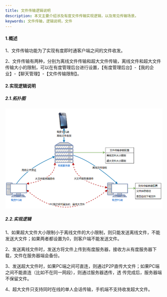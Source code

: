 ```yaml
---
title: 文件传输逻辑说明
description: 本文主要介绍涉及有度文件传输实现逻辑，以及常见传输场景。
keywords: 文件传输，逻辑说明，文件
---
```


#### 1.概述

1、文件传输功能为了实现有度即时通客户端之间的文件收发。

2、文件传输有两种，分别为离线文件传输和超大文件传输，离线文件和超大文件传输大小的限制，可以在有度管理后台进行设置，【有度管理后台】-【我的企业】-【聊天管理】-【文件传输限制】。


#### 2.实现逻辑说明

##### 2.1.拓扑图

![1581922758376](res/i01_00009/%E6%96%87%E4%BB%B6%E4%BC%A0%E8%BE%93.png)

##### 2.2.实现逻辑

1、如果超大文件大小限制小于离线文件的大小限制，则只能发送离线文件，不能发送大文件；如果两者都设置为0，则客户端不能发送文件。 

2、发送离线文件时，发送方将文件上传到有度服务器，接收方从有度服务器下载，文件在服务器端会备份。 

3、发送超大文件时，如果PC端之间可直连，则通过P2P直传大文件；如果PC端之间不能直连（比如不在同一网段），则通过服务器透传，透 传完成后，服务器端不保留文件。 

4、超大文件只支持同时在线的单人会话传输，手机端不支持收发超大文件。